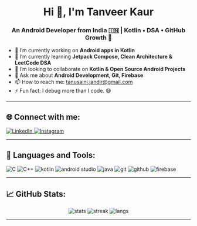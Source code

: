 <h1 align="center">Hi 👋, I'm Tanveer Kaur</h1>
<h3 align="center">An Android Developer from India 🇮🇳 | Kotlin • DSA • GitHub Growth 🚀</h3>


- 🔭 I’m currently working on **Android apps in Kotlin**
- 🌱 I’m currently learning **Jetpack Compose, Clean Architecture & LeetCode DSA**
- 👯 I’m looking to collaborate on **Kotlin & Open Source Android Projects**
- 💬 Ask me about **Android Development, Git, Firebase**
- 📫 How to reach me: tanusaini.jandir@gmail.com
- ⚡ Fun fact: I debug more than I code. 😅

---

## 🌐 Connect with me:

<p align="left">
  <a href="(https://www.linkedin.com/in/tanveer-kaur-56a188304/)" target="_blank">
    <img src="https://img.icons8.com/color/48/000000/linkedin.png" alt="LinkedIn" />
  </a>
  <a href="https://www.instagram.com/tanveer13_/" target="_blank">
    <img src="https://img.icons8.com/color/48/000000/instagram-new--v1.png" alt="Instagram" />
  </a>
</p>

---

## 🧰 Languages and Tools:

<p align="left">
   <img src="https://img.icons8.com/color/48/000000/c-programming.png" alt="C"/>
  <img src="https://img.icons8.com/color/48/000000/c-plus-plus-logo.png" alt="C++"/>
  <img src="https://img.icons8.com/color/48/000000/kotlin.png" alt="kotlin"/>
  <img src="https://img.icons8.com/color/48/000000/android-studio--v3.png" alt="android studio"/>
  <img src="https://img.icons8.com/color/48/000000/java-coffee-cup-logo.png" alt="java"/>
  <img src="https://img.icons8.com/color/48/000000/git.png" alt="git"/>
  <img src="https://img.icons8.com/color/48/000000/github--v1.png" alt="github"/>
  <img src="https://img.icons8.com/color/48/000000/firebase.png" alt="firebase"/>
 
  
</p>

---

## 📈 GitHub Stats:

<p align="center">
<img src="https://github-readme-stats.vercel.app/api?username=tanve13&show_icons=true&theme=tokyonight&include_all_commits=true&count_private=true" alt="stats" />
  <img src="https://github-readme-streak-stats.herokuapp.com/?user=tanve13&theme=tokyonight" alt="streak" />
  <img src="https://github-readme-stats.vercel.app/api/top-langs/?username=tanve13&layout=compact&theme=tokyonight" alt="langs" />
</p>

---
